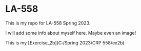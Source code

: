 # LA-558
This is my repo for LA-558 Spring 2023. 

I will add some info about myself here. Maybe even an image!

This is my [Exercise_2b](C:/Spring 2023/CRP 558/ex2b)
